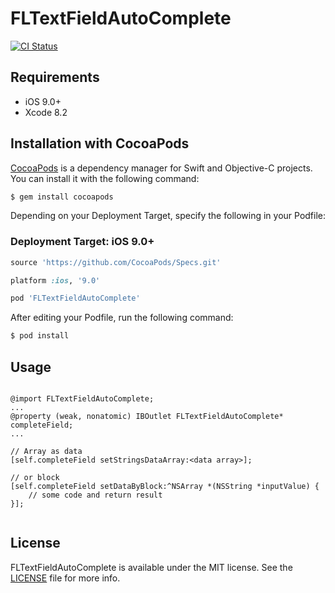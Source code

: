 # FLTextFieldAutoComplete

[![CI Status](https://travis-ci.org/felarmir/FLTextFieldAutoComplete.svg?branch=master)](https://travis-ci.org/felarmir/FLTextFieldAutoComplete)

## Requirements

- iOS 9.0+
- Xcode 8.2

## Installation with CocoaPods

[CocoaPods](https://cocoapods.org/) is a dependency manager for Swift and Objective-C projects. You can install it with the following command:

```bash
$ gem install cocoapods
```

Depending on your Deployment Target, specify the following in your Podfile:

### Deployment Target: iOS 9.0+

```ruby
source 'https://github.com/CocoaPods/Specs.git'

platform :ios, '9.0'

pod 'FLTextFieldAutoComplete'
```

After editing your Podfile, run the following command:

```bash
$ pod install
```

## Usage

```objc

@import FLTextFieldAutoComplete;
...
@property (weak, nonatomic) IBOutlet FLTextFieldAutoComplete* сompleteField;
...

// Array as data
[self.сompleteField setStringsDataArray:<data array>];
	
// or block 
[self.сompleteField setDataByBlock:^NSArray *(NSString *inputValue) {
	// some code and return result
}];


```


## License

FLTextFieldAutoComplete is available under the MIT license. See the [LICENSE](https://github.com/felarmir/FLTextFieldAutoComplete/blob/master/LICENSE) file for more info.
